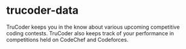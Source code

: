 # trucoder-data

TruCoder keeps you in the know about various upcoming competitive coding contests. TruCoder also keeps track of your performance in competitions held on CodeChef and Codeforces.